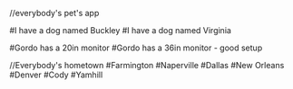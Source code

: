 //everybody's pet's app

#I have a dog named Buckley
#I have a dog named Virginia

#Gordo has a 20in monitor
#Gordo has a 36in monitor - good setup


//Everybody's hometown
#Farmington
#Naperville
#Dallas
#New Orleans
#Denver
#Cody
#Yamhill